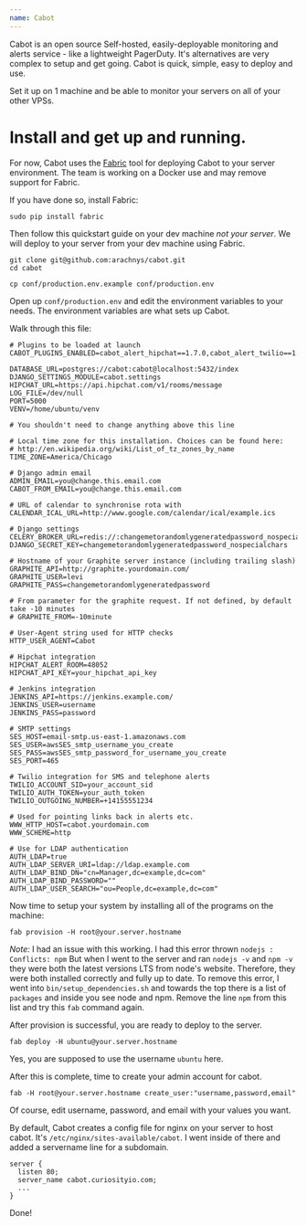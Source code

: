 ```yaml
---
name: Cabot
---
```


Cabot is an open source Self-hosted, easily-deployable monitoring and alerts service - like a lightweight PagerDuty. It's alternatives are very complex to setup and get going. Cabot is quick, simple, easy to deploy and use.

Set it up on 1 machine and be able to monitor your servers on all of your other VPSs.

# Install and get up and running.

For now, Cabot uses the [Fabric](http://www.fabfile.org/installing.html) tool for deploying Cabot to your server environment. The team is working on a Docker use and may remove support for Fabric.

If you have done so, install Fabric:

```
sudo pip install fabric
```

Then follow this quickstart guide on your dev machine *not your server*. We will deploy to your server from your dev machine using Fabric.

```
git clone git@github.com:arachnys/cabot.git
cd cabot

cp conf/production.env.example conf/production.env
```

Open up `conf/production.env` and edit the environment variables to your needs. The environment variables are what sets up Cabot.

Walk through this file:

```
# Plugins to be loaded at launch
CABOT_PLUGINS_ENABLED=cabot_alert_hipchat==1.7.0,cabot_alert_twilio==1.1.4,cabot_alert_email==1.3.1

DATABASE_URL=postgres://cabot:cabot@localhost:5432/index
DJANGO_SETTINGS_MODULE=cabot.settings
HIPCHAT_URL=https://api.hipchat.com/v1/rooms/message
LOG_FILE=/dev/null
PORT=5000
VENV=/home/ubuntu/venv

# You shouldn't need to change anything above this line

# Local time zone for this installation. Choices can be found here:
# http://en.wikipedia.org/wiki/List_of_tz_zones_by_name
TIME_ZONE=America/Chicago

# Django admin email
ADMIN_EMAIL=you@change.this.email.com
CABOT_FROM_EMAIL=you@change.this.email.com

# URL of calendar to synchronise rota with
CALENDAR_ICAL_URL=http://www.google.com/calendar/ical/example.ics

# Django settings
CELERY_BROKER_URL=redis://:changemetorandomlygeneratedpassword_nospecialchars@localhost:6379/1
DJANGO_SECRET_KEY=changemetorandomlygeneratedpassword_nospecialchars

# Hostname of your Graphite server instance (including trailing slash)
GRAPHITE_API=http://graphite.yourdomain.com/
GRAPHITE_USER=levi
GRAPHITE_PASS=changemetorandomlygeneratedpassword

# From parameter for the graphite request. If not defined, by default take -10 minutes
# GRAPHITE_FROM=-10minute

# User-Agent string used for HTTP checks
HTTP_USER_AGENT=Cabot

# Hipchat integration
HIPCHAT_ALERT_ROOM=48052
HIPCHAT_API_KEY=your_hipchat_api_key

# Jenkins integration
JENKINS_API=https://jenkins.example.com/
JENKINS_USER=username
JENKINS_PASS=password

# SMTP settings
SES_HOST=email-smtp.us-east-1.amazonaws.com
SES_USER=awsSES_smtp_username_you_create
SES_PASS=awsSES_smtp_password_for_username_you_create
SES_PORT=465

# Twilio integration for SMS and telephone alerts
TWILIO_ACCOUNT_SID=your_account_sid
TWILIO_AUTH_TOKEN=your_auth_token
TWILIO_OUTGOING_NUMBER=+14155551234

# Used for pointing links back in alerts etc.
WWW_HTTP_HOST=cabot.yourdomain.com
WWW_SCHEME=http

# Use for LDAP authentication
AUTH_LDAP=true
AUTH_LDAP_SERVER_URI=ldap://ldap.example.com
AUTH_LDAP_BIND_DN="cn=Manager,dc=example,dc=com"
AUTH_LDAP_BIND_PASSWORD=""
AUTH_LDAP_USER_SEARCH="ou=People,dc=example,dc=com"
```

Now time to setup your system by installing all of the programs on the machine:

```
fab provision -H root@your.server.hostname
```

*Note:* I had an issue with this working. I had this error thrown `nodejs : Conflicts: npm` But when I went to the server and ran `nodejs -v` and `npm -v` they were both the latest versions LTS from node's website. Therefore, they were both installed correctly and fully up to date. To remove this error, I went into `bin/setup_dependencies.sh` and towards the top there is a list of `packages` and inside you see node and npm. Remove the line `npm` from this list and try this `fab` command again.

After provision is successful, you are ready to deploy to the server.

```
fab deploy -H ubuntu@your.server.hostname
```

Yes, you are supposed to use the username `ubuntu` here.

After this is complete, time to create your admin account for cabot.

```
fab -H root@your.server.hostname create_user:"username,password,email"
```

Of course, edit username, password, and email with your values you want.

By default, Cabot creates a config file for nginx on your server to host cabot. It's `/etc/nginx/sites-available/cabot`. I went inside of there and added a servername line for a subdomain.

```
server {
  listen 80;
  server_name cabot.curiosityio.com;
  ...
}
```

Done! 
